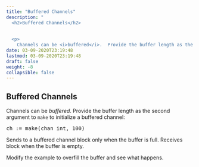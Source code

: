 ```yaml
---
title: "Buffered Channels"
description: "
  <h2>Buffered Channels</h2>
  
  
  <p>
    Channels can be <i>buffered</i>.  Provide the buffer length as the second argument to <code>make</code> "
date: 03-09-2020T23:19:48
lastmod: 03-09-2020T23:19:48
draft: false
weight: -8
collapsible: false
---
```


  <h2>Buffered Channels</h2>
  
  
  <p>
    Channels can be <i>buffered</i>.  Provide the buffer length as the second argument to <code>make</code> to initialize a buffered channel:
  </p>
  

  
  <pre>ch := make(chan int, 100)</pre>
  

  
  <p>
    Sends to a buffered channel block only when the buffer is full. Receives block when the buffer is empty.
  </p>
  

  
  <p>
    Modify the example to overfill the buffer and see what happens.
  </p>
  

	
		
	


                                                